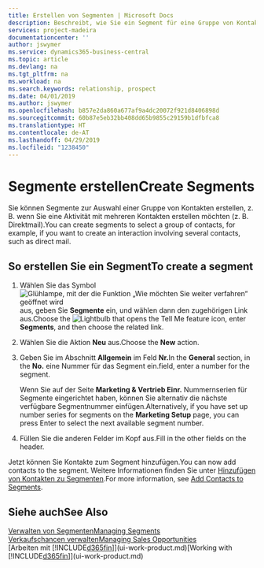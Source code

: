 ```yaml
---
title: Erstellen von Segmenten | Microsoft Docs
description: Beschreibt, wie Sie ein Segment für eine Gruppe von Kontakten in Business Central erstellen, beispielsweise um mehrere Kontakte mit einer Direktsendung anzusprechen.
services: project-madeira
documentationcenter: ''
author: jswymer
ms.service: dynamics365-business-central
ms.topic: article
ms.devlang: na
ms.tgt_pltfrm: na
ms.workload: na
ms.search.keywords: relationship, prospect
ms.date: 04/01/2019
ms.author: jswymer
ms.openlocfilehash: b857e2da860a677af9a4dc20072f921d8406898d
ms.sourcegitcommit: 60b87e5eb32bb408dd65b9855c29159b1dfbfca8
ms.translationtype: HT
ms.contentlocale: de-AT
ms.lasthandoff: 04/29/2019
ms.locfileid: "1238450"
---
```

# <a name="create-segments"></a><span data-ttu-id="021ad-103">Segmente erstellen</span><span class="sxs-lookup"><span data-stu-id="021ad-103">Create Segments</span></span>
<span data-ttu-id="021ad-104">Sie können Segmente zur Auswahl einer Gruppe von Kontakten erstellen, z. B. wenn Sie eine Aktivität mit mehreren Kontakten erstellen möchten (z. B. Direktmail).</span><span class="sxs-lookup"><span data-stu-id="021ad-104">You can create segments to select a group of contacts, for example, if you want to create an interaction involving several contacts, such as direct mail.</span></span>

## <a name="to-create-a-segment"></a><span data-ttu-id="021ad-105">So erstellen Sie ein Segment</span><span class="sxs-lookup"><span data-stu-id="021ad-105">To create a segment</span></span>
1. <span data-ttu-id="021ad-106">Wählen Sie das Symbol ![Glühlampe, mit der die Funktion „Wie möchten Sie weiter verfahren“ geöffnet wird](media/ui-search/search_small.png "Wie möchten Sie weiter verfahren?") aus, geben Sie **Segmente** ein, und wählen dann den zugehörigen Link aus.</span><span class="sxs-lookup"><span data-stu-id="021ad-106">Choose the ![Lightbulb that opens the Tell Me feature](media/ui-search/search_small.png "Tell me what you want to do") icon, enter **Segments**, and then choose the related link.</span></span>
2. <span data-ttu-id="021ad-107">Wählen Sie die Aktion **Neu** aus.</span><span class="sxs-lookup"><span data-stu-id="021ad-107">Choose the **New** action.</span></span>
3. <span data-ttu-id="021ad-108">Geben Sie im Abschnitt **Allgemein** im Feld **Nr.**</span><span class="sxs-lookup"><span data-stu-id="021ad-108">In the **General** section, in the **No.**</span></span> <span data-ttu-id="021ad-109">eine Nummer für das Segment ein.</span><span class="sxs-lookup"><span data-stu-id="021ad-109">field, enter a number for the segment.</span></span>

    <span data-ttu-id="021ad-110">Wenn Sie auf der Seite **Marketing & Vertrieb Einr.** Nummernserien für Segmente eingerichtet haben, können Sie alternativ die nächste verfügbare Segmentnummer einfügen.</span><span class="sxs-lookup"><span data-stu-id="021ad-110">Alternatively, if you have set up number series for segments on the **Marketing Setup** page, you can press Enter to select the next available segment number.</span></span>
4. <span data-ttu-id="021ad-111">Füllen Sie die anderen Felder im Kopf aus.</span><span class="sxs-lookup"><span data-stu-id="021ad-111">Fill in the other fields on the header.</span></span>

<span data-ttu-id="021ad-112">Jetzt können Sie Kontakte zum Segment hinzufügen.</span><span class="sxs-lookup"><span data-stu-id="021ad-112">You can now add contacts to the segment.</span></span> <span data-ttu-id="021ad-113">Weitere Informationen finden Sie unter [Hinzufügen von Kontakten zu Segmenten](marketing-add-contact-segment.md).</span><span class="sxs-lookup"><span data-stu-id="021ad-113">For more information, see [Add Contacts to Segments](marketing-add-contact-segment.md).</span></span>

## <a name="see-also"></a><span data-ttu-id="021ad-114">Siehe auch</span><span class="sxs-lookup"><span data-stu-id="021ad-114">See Also</span></span>
[<span data-ttu-id="021ad-115">Verwalten von Segmenten</span><span class="sxs-lookup"><span data-stu-id="021ad-115">Managing Segments</span></span>](marketing-segments.md)  
[<span data-ttu-id="021ad-116">Verkaufschancen verwalten</span><span class="sxs-lookup"><span data-stu-id="021ad-116">Managing Sales Opportunities</span></span>](marketing-manage-sales-opportunities.md)  
<span data-ttu-id="021ad-117">[Arbeiten mit [!INCLUDE[d365fin](includes/d365fin_md.md)]](ui-work-product.md)</span><span class="sxs-lookup"><span data-stu-id="021ad-117">[Working with [!INCLUDE[d365fin](includes/d365fin_md.md)]](ui-work-product.md)</span></span>  
